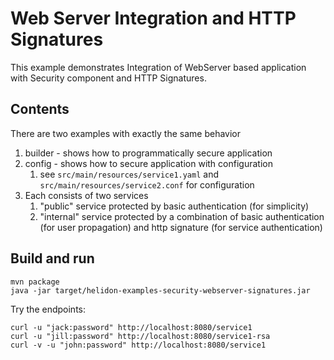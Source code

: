 # Web Server Integration and HTTP Signatures

This example demonstrates Integration of WebServer
based application with Security component and HTTP Signatures.

## Contents

There are two examples with exactly the same behavior
1. builder - shows how to programmatically secure application
2. config - shows how to secure application with configuration
    1. see `src/main/resources/service1.yaml` and `src/main/resources/service2.conf` for configuration
3. Each consists of two services
    1. "public" service protected by basic authentication (for simplicity)
    2. "internal" service protected by a combination of basic authentication (for user propagation) and http signature
    (for service authentication)

## Build and run

```shell
mvn package
java -jar target/helidon-examples-security-webserver-signatures.jar
```

Try the endpoints:
```shell
curl -u "jack:password" http://localhost:8080/service1
curl -u "jill:password" http://localhost:8080/service1-rsa
curl -v -u "john:password" http://localhost:8080/service1
```

